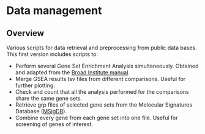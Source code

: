 # Data management

## Overview

Various scripts for data retrieval and preprocessing from public data bases. This first version includes scripts to:

- Perform several Gene Set Enrichment Analysis simultaneously. Obtained and adapted from the [Broad Institute manual](https://docs.gsea-msigdb.org/).
- Merge GSEA results tsv files from different comparisons. Useful for further plotting.
- Check and count that all the analysis performed for the comparisons share the same gene sets.
- Retrieve grp files of selected gene sets from the Molecular Signatures Database ([MSigDB](https://www.gsea-msigdb.org/gsea/msigdb/)).
- Combine every gene from each gene set into one file. Useful for screening of genes of interest.
